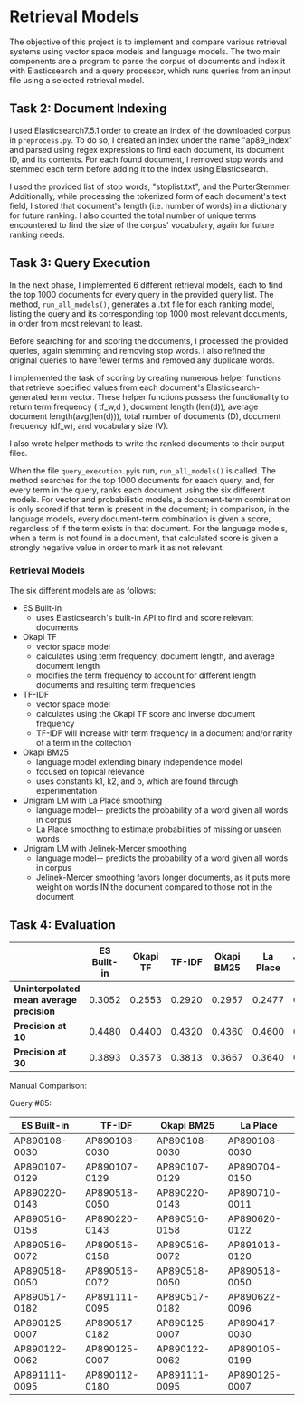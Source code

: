 # Retrieval Models

The objective of this project is to implement and compare various retrieval systems using vector space models and language models. The two main components are a program to parse the corpus of documents and index it with Elasticsearch and a query processor, which runs queries from an input file using a selected retrieval model.

## Task 2: Document Indexing 

I used Elasticsearch7.5.1 order to create an index of the downloaded corpus in `preprocess.py`. 
To do so, I created an index under the name "ap89_index" and parsed using regex expressions to find each document, 
its document ID, and its contents. For each found document, I removed stop words and stemmed each term before adding 
it to the index using Elasticsearch. 

I used the provided list of stop words, "stoplist.txt", and the PorterStemmer. Additionally, while processing the 
tokenized form of each document's text field, 
I stored that document's length (i.e. number of words) in a dictionary for future ranking. I also counted the total
number of unique terms encountered to find the size of the corpus' vocabulary, again for future ranking needs. 

## Task 3: Query Execution 

In the next phase, I implemented 6 different retrieval models, each to find the top 1000 documents for every query in 
the provided query list. The method, `run_all_models()`, generates a .txt file for each ranking model, listing the query 
and its corresponding top 1000 most relevant documents, in order from most relevant to least. 

Before searching for and scoring the documents, I processed the provided queries, again stemming and removing stop words.
I also refined the original queries to have fewer terms and removed any duplicate words. 

I implemented the task of scoring by creating numerous helper functions that retrieve specified values from each document's 
Elasticsearch-generated term vector. These helper functions possess the functionality to return term frequency ( tf_w,d ), 
document length (len(d)), average document length(avg(len(d))), total number of documents (D), document frequency (df_w), and vocabulary size (V). 

I also wrote helper methods to write the ranked documents to their output files. 

When the file `query_execution.py`is run, `run_all_models()` is called. The method searches for the top 1000
documents for eaach query, and, for every term in the query, ranks each document using the six different models. For vector 
and probabilistic models, a document-term combination is only scored if that term is present in the document; in comparison,
in the language models, every document-term combination is given a score, regardless of if the term exists in that document. 
For the language models, when a term is not found in a document, that calculated score is given a strongly negative value in 
order to mark it as not relevant. 

### Retrieval Models 

The six different models are as follows:
* ES Built-in
  * uses Elasticsearch's built-in API to find and score relevant documents 
* Okapi TF
  * vector space model  
  * calculates using term frequency, document length, and average document length
  * modifies the term frequency to account for different length documents and resulting term frequencies 
* TF-IDF
  * vector space model
  * calculates  using the Okapi TF score and inverse document frequency 
  * TF-IDF will increase with term frequency in a document and/or rarity of a term in the collection 
* Okapi BM25
  * language model extending binary independence model 
  * focused on topical relevance 
  * uses constants k1, k2, and b, which are found through experimentation 
* Unigram LM with La Place smoothing
  * language model-- predicts the probability of a word given all words in corpus 
  * La Place smoothing to estimate probabilities of missing or unseen words 
* Unigram LM with Jelinek-Mercer smoothing
  * language model-- predicts the probability of a word given all words in corpus 
  * Jelinek-Mercer smoothing favors longer documents, as it puts more weight on words IN the document compared to those not in the document 

## Task 4: Evaluation 

|                                           | ES Built-in | Okapi TF | TF-IDF | Okapi BM25 | La Place | Jelinek-Mercer|
|-------------------------------------------|---| --- | --- | --- |---| --- |
| **Uninterpolated mean average precision** | 0.3052| 0.2553 | 0.2920 |  0.2957 | 0.2477 | 0.2652 |
| **Precision at 10**                       | 0.4480| 0.4400 | 0.4320| 0.4360 | 0.4600 | 0.4560 |
| **Precision at 30**                       | 0.3893  |0.3573 | 0.3813 | 0.3667 | 0.3640 | 0.3733|

Manual Comparison: 

Query #85: 

| ES Built-in   | TF-IDF          | Okapi BM25 | La Place       |
|---------------|-----------------| --- |----------------| 
 | AP890108-0030 | AP890108-0030   |  AP890108-0030    | AP890108-0030  |
 | AP890107-0129 |   AP890107-0129 |   AP890107-0129 |   AP890704-0150 |
|AP890220-0143   |  AP890518-0050  |   AP890220-0143   |    AP890710-0011|
|AP890516-0158    | AP890220-0143   |  AP890516-0158    |   AP890620-0122 |
|AP890516-0072     |AP890516-0158    | AP890516-0072    |   AP891013-0120|
|AP890518-0050    | AP890516-0072    | AP890518-0050    |   AP890518-0050|
|AP890517-0182    | AP891111-0095   |  AP890517-0182    |   AP890622-0096|
|AP890125-0007    | AP890517-0182    | AP890125-0007    |   AP890417-0030|
|AP890122-0062    | AP890125-0007    | AP890122-0062    |   AP890105-0199|
|AP891111-0095    | AP890112-0180    | AP891111-0095    |   AP890125-0007|

